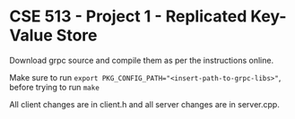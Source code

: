 # CSE 513 - Project 1 - Replicated Key-Value Store

Download grpc source and compile them as per the instructions online.

Make sure to run `export PKG_CONFIG_PATH="<insert-path-to-grpc-libs>"`, before trying to run `make`

All client changes are in client.h and all server changes are in server.cpp.